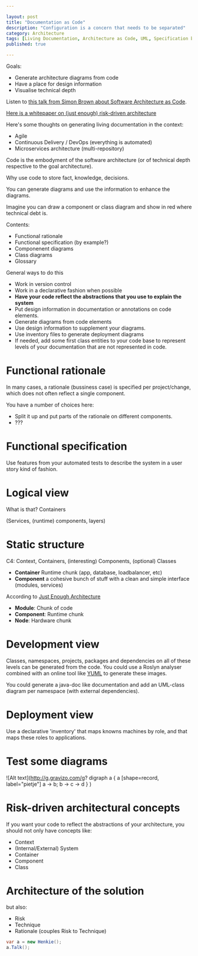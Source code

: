 ```yaml
---

layout: post
title: "Documentation as Code"
description: "Configuration is a concern that needs to be separated"
category: Architecture
tags: [Living Documentation, Architecture as Code, UML, Specification by Example, Just enough Architecture]
published: true

---
```


Goals:

* Generate architecture diagrams from code
* Have a place for design information
* Visualise technical depth


Listen to [this talk from Simon Brown about Software Architecture as Code](https://www.youtube.com/watch?v=W2hagw1VhhI).

[Here is a whitepaper on (just enough) risk-driven architecture](http://static1.1.sqspcdn.com/static/f/702523/9359219/1289413590470/201011-Fairbanks.pdf?token=S3TtgslSp14YaQPT%2FtYEqKUE%2BKg%3D) 

Here's some thoughts on generating living documentation in the context:
* Agile
* Continuous Delivery / DevOps (everything is automated)
* Microservices architecture (multi-repository)

Code is the embodyment of the software architecture (or of technical depth respective to the goal architecture).

Why use code to store fact, knowledge, decisions.



You can generate diagrams and use the information to enhance the diagrams.

Imagine you can draw a component or class diagram and show in red where technical debt is.

Contents:

* Functional rationale
* Functional specification (by example?)
* Componenent diagrams
* Class diagrams
* Glossary

General ways to do this

* Work in version control
* Work in a declarative fashion when possible
* **Have your code reflect the abstractions that you use to explain the system**
* Put design information in documentation or annotations on code elements.
* Generate diagrams from code elements
* Use design information to supplement your diagrams.
* Use inventory files to generate deployment diagrams
* If needed, add some first class entities to your code base to represent levels of your documentation that are not represented in code.

# Functional rationale

In many cases, a rationale (bussiness case) is specified per project/change, which does not often reflect a single component.

You have a number of choices here:

* Split it up and put parts of the rationale on different components.
* ???


# Functional specification

Use features from your automated tests to describe the system in a user story kind of fashion.

# Logical view

What is that?
Containers

(Services, (runtime) components, layers)

# Static structure

C4: Context, Containers, (interesting) Components, (optional) Classes

* **Container** Runtime chunk (app, database, loadbalancer, etc)
* **Component** a cohesive bunch of stuff with a clean and simple interface (modules, services)

According to [Just Enough Architecture][just-enough-architecture]
* **Module**: Chunk of code
* **Component**: Runtime chunk
* **Node**: Hardware chunk

# Development view

Classes, namespaces, projects, packages and dependencies on all of these levels can be generated from the code. You could use a Roslyn analyser combined with an online tool like [YUML](http://yuml.me) to generate these images.

You could generate a java-doc like documentation and add an UML-class diagram per namespace (with external dependencies).

# Deployment view

Use a declarative 'inventory' that maps knowns machines by role, and that maps these roles to applications.



# Test some diagrams

![Alt text](http://g.gravizo.com/g?
digraph a {
    a [shape=record, label="pietje"]
    a -> b;
    b -> c -> d
}
)

# Risk-driven architectural concepts

If you want your code to reflect the abstractions of your architecture, you should not only have concepts like: 
* Context
* (Internal/External) System
* Container
* Component
* Class


# Architecture of the solution

but also:

* Risk
* Technique
* Rationale (couples Risk to Technique)



~~~ csharp
var a = new Henkie();
a.Talk();
~~~

[model-code-gap]: https://www.youtube.com/watch?v=aL0MYu5WZk8
[architecture-as-code]: https://www.youtube.com/watch?v=W2hagw1VhhI
[just-enough-architecture]: https://books.google.nl/books?id=ITsWdAAzVYMC&printsec=frontcover&hl=nl&source=gbs_ge_summary_r&cad=0#v=onepage&q&f=false
[spiral-model]: https://en.wikipedia.org/wiki/Spiral_model